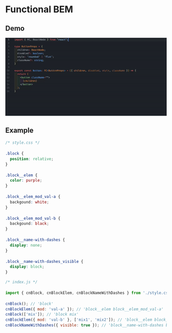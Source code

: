# Functional BEM

## Demo
![demo](https://github.com/yungvldai/fbem/blob/master/media/demo.gif)


## Example

```css
/* style.css */

.block {
  position: relative;
}

.block__elem {
  color: purple;
}

.block__elem_mod_val-a {
  backgound: white;
}

.block__elem_mod_val-b {
  backgound: black;
}

.block__name-with-dashes {
  display: none;
}

.block__name-with-dashes_visible {
  display: block;
}
```
```js
/* index.js */

import { cnBlock, cnBlockElem, cnBlockNameWithDashes } from './style.css';

cnBlock(); // 'block'
cnBlockElem({ mod: 'val-a' }); // 'block__elem block__elem_mod_val-a'
cnBlock(['mix']); // 'block mix'
cnBlockElem({ mod: 'val-b' }, ['mix1', 'mix2']); // 'block__elem block__elem_mod_val-b mix1 mix2'
cnBlockNameWithDashes({ visible: true }); // 'block__name-with-dashes block__name-with-dashes_visible'
```